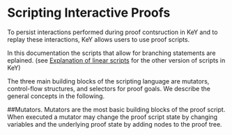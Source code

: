# Scripting Interactive Proofs

To persist interactions performed during proof contsruction in KeY and to replay these
interactions, KeY allows users to use proof scripts.

In this documentation the scripts that allow for branching statements are eplained. (see [Explanation
of linear scripts](https://key-project.org/docs/Proof%20Scripts/linearScripts) for the other version of scripts in KeY)

The three main building blocks of the scripting language are mutators, control-flow
structures, and selectors for proof goals. We describe the general concepts in the
following. 

##Mutators. 
Mutators are the most basic building blocks of the proof
script. When executed a mutator may change the proof script state by changing
variables and the underlying proof state by adding nodes to the proof tree.
